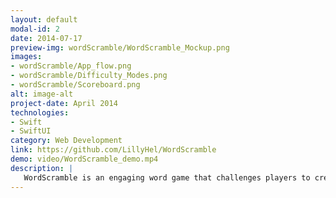 ```yaml
---
layout: default
modal-id: 2
date: 2014-07-17
preview-img: wordScramble/WordScramble_Mockup.png
images:
- wordScramble/App_flow.png
- wordScramble/Difficulty_Modes.png
- wordScramble/Scoreboard.png
alt: image-alt
project-date: April 2014
technologies: 
- Swift
- SwiftUI
category: Web Development
link: https://github.com/LillyHel/WordScramble
demo: video/WordScramble_demo.mp4
description: |
   WordScramble is an engaging word game that challenges players to create new words from a randomly selected 8-letter root word. Players can choose from different difficulty levels, ranging from easy to hard, with the more challenging levels featuring a timed component. As players create valid words, they earn points, with the game tracking the highest-scoring words and their best performance. Each game session includes multiple rounds, and the game tracks progress, providing a fun and competitive experience. The app also includes a game history feature to keep track of past sessions.
---
```



